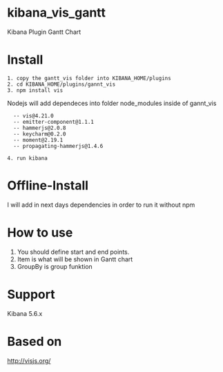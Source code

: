 # kibana_vis_gantt
Kibana Plugin Gantt Chart

# Install
```
1. copy the gantt_vis folder into KIBANA_HOME/plugins
2. cd KIBANA_HOME/plugins/gannt_vis
3. npm install vis
```
Nodejs will add dependeces into folder node_modules inside of gannt_vis
```
  -- vis@4.21.0
  -- emitter-component@1.1.1
  -- hammerjs@2.0.8
  -- keycharm@0.2.0
  -- moment@2.19.1
  -- propagating-hammerjs@1.4.6
```

```
4. run kibana
```

# Offline-Install
I will add in next days dependencies in order to run it without npm

# How to use
1. You should define start and end points.
2. Item is what will be shown in Gantt chart
3. GroupBy is group funktion

# Support
Kibana 5.6.x

# Based on
http://visjs.org/

